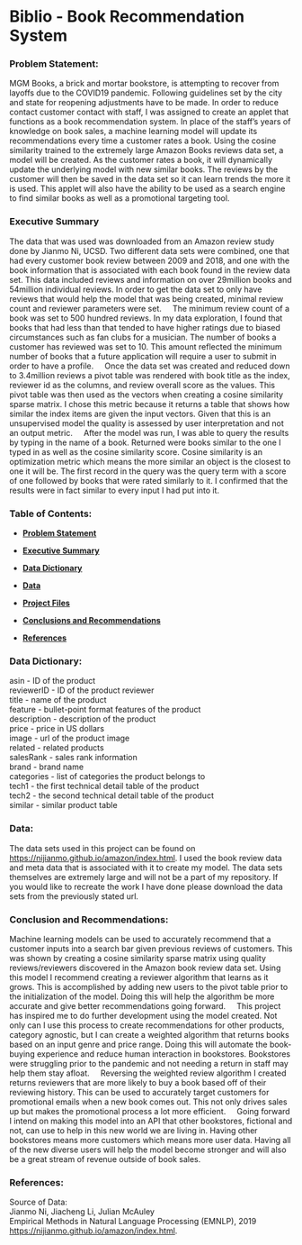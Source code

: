 # Biblio - Book Recommendation System  
  
### Problem Statement:  
MGM Books, a brick and mortar bookstore, is attempting to recover from layoffs due to the COVID19 pandemic. Following guidelines set by the city and state for reopening adjustments have to be made. In order to reduce contact customer contact with staff, I was assigned to create an applet that functions as a book recommendation system. In place of the staff’s years of knowledge on book sales, a machine learning model will update its recommendations every time a customer rates a book. Using the cosine similarity trained to the extremely large Amazon Books reviews data set, a model will be created. As the customer rates a book, it will dynamically update the underlying model with new similar books. The reviews by the customer will then be saved in the data set so it can learn trends the more it is used. This applet will also have the ability to be used as a search engine to find similar books as well as a promotional targeting tool.

### Executive Summary  
The data that was used was downloaded from an Amazon review study done by Jianmo Ni, UCSD. Two different data sets were combined, one that had every customer book review between 2009 and 2018, and one with the book information that is associated with each book found in the review data set. This data included reviews and information on over 29million books and 54million individual reviews. In order to get the data set to only have reviews that would help the model that was being created, minimal review count and reviewer parameters were set.  
  
The minimum review count of a book was set to 500 hundred reviews. In my data exploration, I found that books that had less than that tended to have higher ratings due to biased circumstances such as fan clubs for a musician. The number of books a customer has reviewed was set to 10. This amount reflected the minimum number of books that a future application will require a user to submit in order to have a profile.  
  
Once the data set was created and reduced down to 3.4million reviews a pivot table was rendered with book title as the index, reviewer id as the columns, and review overall score as the values. This pivot table was then used as the vectors when creating a cosine similarity sparse matrix. I chose this metric because it returns a table that shows how similar the index items are given the input vectors. Given that this is an unsupervised model the quality is assessed by user interpretation and not an output metric.  
  
After the model was run, I was able to query the results by typing in the name of a book. Returned were books similar to the one I typed in as well as the cosine similarity score. Cosine similarity is an optimization metric which means the more similar an object is the closest to one it will be. The first record in the query was the query term with a score of one followed by books that were rated similarly to it. I confirmed that the results were in fact similar to every input I had put into it.    
  
### Table of Contents:  
 - **[Problem Statement](#Problem-Statement)**
 
 - **[Executive Summary](#Executive-Summary)**  
   
 - **[Data Dictionary](#Data-Dictionary)**

 - **[Data](#Data)**
 
 - **[Project Files](#Project-Files)**   

- **[Conclusions and Recommendations](#Conclusions-and-Recommendations)**  

- **[References](#References)**

### Data Dictionary:  
asin - ID of the product  
reviewerID - ID of the product reviewer  
title - name of the product  
feature - bullet-point format features of the product  
description - description of the product  
price - price in US dollars  
image - url of the product image  
related - related products  
salesRank - sales rank information  
brand - brand name  
categories - list of categories the product belongs to  
tech1 - the first technical detail table of the product  
tech2 - the second technical detail table of the product  
similar - similar product table
  
### Data:
The data sets used in this project can be found on https://nijianmo.github.io/amazon/index.html. I used the book review data and meta data that is associated with it to create my model. The data sets themselves are extremely large and will not be a part of my repository. If you would like to recreate the work I have done please download the data sets from the previously stated url. 
  
### Conclusion and Recommendations:  
Machine learning models can be used to accurately recommend that a customer inputs into a search bar given previous reviews of customers. This was shown by creating a cosine similarity sparse matrix using quality reviews/reviewers discovered in the Amazon book review data set. Using this model I recommend creating a reviewer algorithm that learns as it grows. This is accomplished by adding new users to the pivot table prior to the initialization of the model. Doing this will help the algorithm be more accurate and give better recommendations going forward.  
  
This project has inspired me to do further development using the model created. Not only can I use this process to create recommendations for other products, category agnostic, but I can create a weighted algorithm that returns books based on an input genre and price range. Doing this will automate the book-buying experience and reduce human interaction in bookstores. Bookstores were struggling prior to the pandemic and not needing a return in staff may help them stay afloat.  
  
Reversing the weighted review algorithm I created returns reviewers that are more likely to buy a book based off of their reviewing history. This can be used to accurately target customers for promotional emails when a new book comes out. This not only drives sales up but makes the promotional process a lot more efficient.  
  
Going forward I intend on making this model into an API that other bookstores, fictional and not, can use to help in this new world we are living in. Having other bookstores means more customers which means more user data. Having all of the new diverse users will help the model become stronger and will also be a great stream of revenue outside of book sales.  
  
### References:  
Source of Data:  
Jianmo Ni, Jiacheng Li, Julian McAuley  
Empirical Methods in Natural Language Processing (EMNLP), 2019  
https://nijianmo.github.io/amazon/index.html.